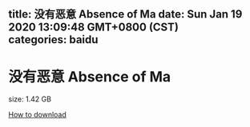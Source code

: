 
title: 没有恶意 Absence of Ma
date: Sun Jan 19 2020 13:09:48 GMT+0800 (CST)    
categories: baidu
---

# 没有恶意 Absence of Ma
size: 1.42 GB
 
 

[How to download](https://bpcam.bemobtrk.com/go/2ceec3aa-1ca2-46d6-b9ff-aaa5c184517c?jno=332)